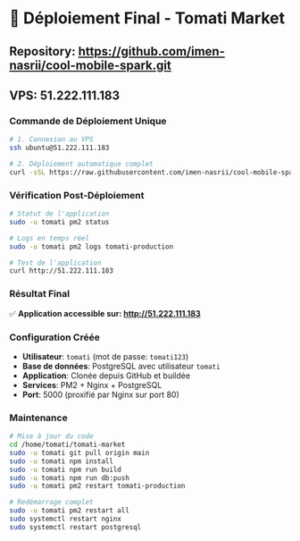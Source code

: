 # 🚀 Déploiement Final - Tomati Market

## Repository: https://github.com/imen-nasrii/cool-mobile-spark.git
## VPS: 51.222.111.183

### **Commande de Déploiement Unique**

```bash
# 1. Connexion au VPS
ssh ubuntu@51.222.111.183

# 2. Déploiement automatique complet
curl -sSL https://raw.githubusercontent.com/imen-nasrii/cool-mobile-spark/main/deploy-github-vps.sh | sudo bash
```

### **Vérification Post-Déploiement**

```bash
# Statut de l'application
sudo -u tomati pm2 status

# Logs en temps réel
sudo -u tomati pm2 logs tomati-production

# Test de l'application
curl http://51.222.111.183
```

### **Résultat Final**

✅ **Application accessible sur: http://51.222.111.183**

### **Configuration Créée**

- **Utilisateur**: `tomati` (mot de passe: `tomati123`)
- **Base de données**: PostgreSQL avec utilisateur `tomati`
- **Application**: Clonée depuis GitHub et buildée
- **Services**: PM2 + Nginx + PostgreSQL
- **Port**: 5000 (proxifié par Nginx sur port 80)

### **Maintenance**

```bash
# Mise à jour du code
cd /home/tomati/tomati-market
sudo -u tomati git pull origin main
sudo -u tomati npm install
sudo -u tomati npm run build
sudo -u tomati npm run db:push
sudo -u tomati pm2 restart tomati-production

# Redémarrage complet
sudo -u tomati pm2 restart all
sudo systemctl restart nginx
sudo systemctl restart postgresql
```